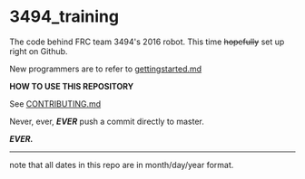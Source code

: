 # 3494_training
The code behind FRC team 3494's 2016 robot. This time ~~hopefully~~ set up right on Github.

New programmers are to refer to [gettingstarted.md](gettingstarted.md)

**HOW TO USE THIS REPOSITORY**

See [CONTRIBUTING.md](CONTRIBUTING.md)

Never, ever, ***EVER*** push a commit directly to master.

***EVER.***

---
note that all dates in this repo are in month/day/year format.

